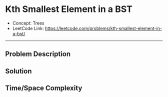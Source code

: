 # Kth Smallest Element in a BST

- Concept: Trees
- LeetCode Link: https://leetcode.com/problems/kth-smallest-element-in-a-bst/

---

## Problem Description

## Solution

## Time/Space Complexity

